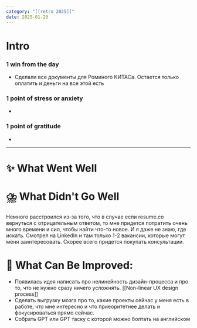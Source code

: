 ```yaml
---
category: "[[retro 2025]]"
date: 2025-01-20
---
```


# Intro
### 1 win from the day
- Сделали все документы для Роминого КИТАСа. Остается только оплатить и деньги на все этой есть
### 1 point of stress or anxiety
- 
### 1 point of gratitude
- 
---



# **✨ What Went Well**





#  **⛈️ What Didn't Go Well**

Немного расстроился из-за того, что в случае если resume.co вернуться с отрицательным ответом, то мне придется потратить очень много времени и сил, чтобы найти что-то новое. 
И я даже не знаю, где искать. Смотрел на LinkedIn и там только 1-2 вакансии, которые могут меня заинтересовать. Скорее всего придется покупать консультации. 


# **💫 What Can Be Improved**:

- Появилась идея написать про нелинейность дизайн-процесса и про то, что не нужно сразу ничего усложнять. [[Non-linear UX design process]]
- Сделать выгрузку мозга про то, какие проекты сейчас у меня есть в работе, что мне интересно и что приеоритетнее делать и фокусироваться прямо сейчас. 
- Собрать GPT или GPT таску с которой можно болтать на английском
